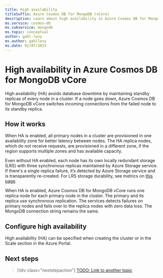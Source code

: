 ```yaml
---
title: High availability 
titleSuffix: Azure Cosmos DB for MongoDB (vCore)
description: Learn about high availability in Azure Cosmos DB for MongoDB vCore.
ms.service: cosmos-db
ms.subservice: mongodb
ms.topic: conceptual
author: gahl-levy
ms.author: gahllevy
ms.date: 02/07/2023
---
```


# High availability in Azure Cosmos DB for MongoDB vCore

High availability (HA) avoids database downtime by maintaining standby replicas of every node in a cluster. If a node goes down, Azure Cosmos DB for MongoDB vCore switches incoming connections from the failed node to its standby replica.

## How it works

When HA is enabled, all primary nodes in a cluster are provisioned in one availability zone for better latency between nodes. The HA replica nodes, which do not receive requests, are provisioned in a different zone, if the region supports multiple zones and has available capacity.

Even without HA enabled, each node has its own locally redundant storage (LRS) with three synchronous replicas maintained by Azure Storage service. If there's a single replica failure, it’s detected by Azure Storage service and is transparently re-created. For LRS storage durability, see metrics on [this page](../../../storage/common/storage-redundancy.md#summary-of-redundancy-options).

When HA is enabled, Azure Cosmos DB for MongoDB vCore runs one replica node for each primary node in the cluster. The primary and its replica use synchronous replication. The services detects failures on primary nodes and fails over to the replica nodes with zero data loss. The MongoDB connection string remains the same. 

## Configure high availability

High availability (HA) can be specified when creating the cluster or in the Scale section in the Azure Portal.

## Next steps

> [!div class="nextstepaction"]
> [TODO: Link to another topic](about:blank)
